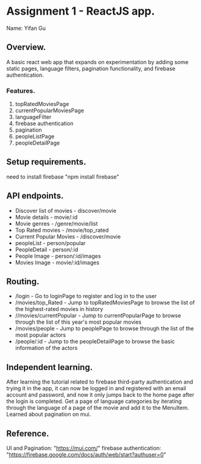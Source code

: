# Assignment 1 - ReactJS app.

Name: Yifan Gu

## Overview.

A basic react web app that expands on experimentation by adding some static pages, language filters, pagination functionality, and firebase authentication.

### Features.
 
1. topRatedMoviesPage
2. currentPopularMoviesPage
3. languageFilter
4. firebase authentication
5. pagination
6. peopleListPage
7. peopleDetailPage

## Setup requirements.
need to install firebase "npm install firebase"

## API endpoints.

+ Discover list of movies - discover/movie
+ Movie details - movie/:id
+ Movie genres - /genre/movie/list
+ Top Rated movies - /movie/top_rated
+ Current Popular Movies - /discover/movie
+ peopleList - person/popular
+ PeopleDetail - person/:id
+ People Image - person/:id/images
+ Movies Image - movie/:id/images

## Routing.

+ /login - Go to loginPage to register and log in to the user
+ /movies/top_Rated - Jump to topRatedMoviesPage to browse the list of the highest-rated movies in history
+ //movies/currentPopular - Jump to currentPopularPage to browse through the list of this year's most popular movies
+ /movies/people - Jump to peoplePage to browse through the list of the most popular actors
+ /people/:id - Jump to the peopleDetailPage to browse the basic information of the actors           

## Independent learning.

After learning the tutorial related to firebase third-party authentication and trying it in the app, it can now be logged in and registered with an email account and password, and now it only jumps back to the home page after the login is completed.
Get a page of language categories by iterating through the language of a page of the movie and add it to the MenuItem.
Learned about pagination on mui.

## Reference.

UI and Pagination: "https://mui.com/"
firebase authentication: "https://firebase.google.com/docs/auth/web/start?authuser=0"

